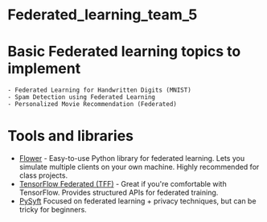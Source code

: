 # Federated_learning_team_5


# Basic Federated learning topics to implement

	- Federated Learning for Handwritten Digits (MNIST)
	- Spam Detection using Federated Learning
	- Personalized Movie Recommendation (Federated)
# Tools and libraries

- [Flower](https://flower.ai/)	- Easy-to-use Python library for federated learning. Lets you simulate multiple clients on your own machine. Highly recommended for class projects.
- [TensorFlow Federated (TFF)](https://www.tensorflow.org/federated) - 	Great if you're comfortable with TensorFlow. Provides structured APIs for federated training.
- [PySyft](https://github.com/OpenMined/PySyft)	Focused on federated learning + privacy techniques, but can be tricky for beginners.




